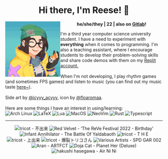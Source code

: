 <h1 align="center">Hi there, I'm Reese! 👋</h1>
<img src="kj.png" alt="Pixel art of Killjoy from the game Valorant." align="left" width="35%">

<p align="center">
  <b>he/she/they | 22 | also on <a href="https://gitlab.com/renys">Gitlab</a>!</b>
</p>

<p>
  I'm a third year computer science university student. I have a need to experiment with <strong>everything</strong> when it comes to programming. I'm also a teaching assistant, where I encourage students to develop their problem-solving skills and share code demos with them on my <a href="https://replit.com/@renys">Replit account.</a>
  <br><br>
  When I'm not developing, I play rhythm games (and sometimes FPS games) and listen to music (you can find out my music taste <a href="https://www.last.fm/user/i-dle">here~</a>).
  <br><br>
  Side art by <a href="https://www.reddit.com/r/PixelArt/comments/x6eupf/henloooo_sharing_my_valorant_pixel_fanart/">@icyyy_acyyy</a>, icon by <a href="https://twitter.com/floaromaa/status/1544156562326839296">@floaromaa</a>.
  <br><br>
  Here are some things I have an interest in using/learning:
  <br>
  <img alt="Arch Linux" src="https://img.shields.io/badge/Arch_BTW-1793D1?style=for-the-badge&logo=arch-linux&logoColor=white"/>
  <img alt="LaTeX" src="https://img.shields.io/badge/LaTeX-47A141?style=for-the-badge&logo=LaTeX&logoColor=white"/>
  <img alt="Lua" src="https://img.shields.io/badge/Lua-2C2D72?style=for-the-badge&logo=lua&logoColor=white"/>
  <img alt="MacOS" src="https://img.shields.io/badge/MacOS-000000?style=for-the-badge&logo=apple&logoColor=white"/>
  <img alt="NeoVim" src="https://img.shields.io/badge/NeoVim-%2357A143.svg?&style=for-the-badge&logo=neovim&logoColor=white"/>
  <img alt="Rust" src="https://img.shields.io/badge/Rust-black?style=for-the-badge&logo=rust&logoColor=#E57324"/>
  <img alt="Typescript" src="https://img.shields.io/badge/TypeScript-007ACC?style=for-the-badge&logo=typescript&logoColor=white"/>
</p>
<hr class="dotted">
<!-- lastfm -->
<p align="center"><img src="https://lastfm.freetls.fastly.net/i/u/64s/62a9d6c8e0190d45526edfe0acc9e5a9.jpg" title="tricot - 不出来"> <img src="https://lastfm.freetls.fastly.net/i/u/64s/edbf84a67c4cdd397c6594b4207874bd.png" title="Red Velvet - ‘The ReVe Festival 2022 - Birthday’"> <img src="https://lastfm.freetls.fastly.net/i/u/64s/3e16caba1058dc3d261f8548ef99abb4.jpg" title="Infant Annihilator - The Battle Of Yaldabaoth"> <img src="https://lastfm.freetls.fastly.net/i/u/64s/1b3c8fb4dce3d050127fb18c88217942.jpg" title="tricot - T H E"> <img src="https://lastfm.freetls.fastly.net/i/u/64s/dca71d49df68d4ec07740be28afce648.jpg" title="tricot - 上出来"> <img src="https://lastfm.freetls.fastly.net/i/u/64s/7ba2b3683b0a5c6d069955c8a49c4372.jpg" title="tricot - 爆裂トリコさん"> <img src="https://lastfm.freetls.fastly.net/i/u/64s/092bee123033c04a2e34ae333c8060e6.jpg" title="Various Artists - SPD GAR 002"> <img src="https://lastfm.freetls.fastly.net/i/u/64s/1ec3e3909a612de919cf3a367141d04f.jpg" title="Aran - ARTFCT"> <img src="https://lastfm.freetls.fastly.net/i/u/64s/3bd5814edfd0051c7221ca8cdbe0ea8f.jpg" title="Doja Cat - Planet Her (Deluxe)"> <img src="https://lastfm.freetls.fastly.net/i/u/64s/dbef47aabf271fded375a2bb1b2c3186.jpg" title="hakushi hasegawa - Air Ni Ni"> </p>
